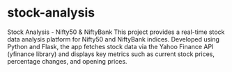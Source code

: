# stock-analysis
Stock Analysis - Nifty50 &amp; NiftyBank This project provides a real-time stock data analysis platform for Nifty50 and NiftyBank indices. Developed using Python and Flask, the app fetches stock data via the Yahoo Finance API (yfinance library) and displays key metrics such as current stock prices, percentage changes, and opening prices.
